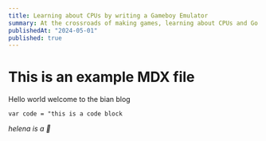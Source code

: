 ```yaml
---
title: Learning about CPUs by writing a Gameboy Emulator
summary: At the crossroads of making games, learning about CPUs and Go there is the will to create a gameboy emulator
publishedAt: "2024-05-01"
published: true
---
```


# This is an example MDX file

Hello world welcome to the bian blog

```
var code = "this is a code block
```

*helena is a 🍕*
